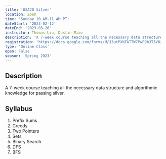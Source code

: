 ```yaml
---
title: 'USACO Silver'
location: Zoom
time: 'Sunday 10 AM-11 AM PT'
dateStart: '2023-02-12'
dateEnd: '2023-03-26'
instructor: Thomas Liu, Dustin Miao
description: 'A 7-week course teaching all the necessary data structure and algorithmic knowledge for passing silver.'
registration: 'https://docs.google.com/forms/d/13utPXbTATTW7PwF9bJT3VOiWiYvRz03TGYFDS-sh3eU/viewform'
type: 'Online Class'
open: False
season: 'Spring 2023'
---
```


## Description

A 7-week course teaching all the necessary data structure and algorithmic knowledge for passing silver.

## Syllabus

1. Prefix Sums
2. Greedy
3. Two Pointers
4. Sets
5. Binary Search
6. DFS
7. BFS
